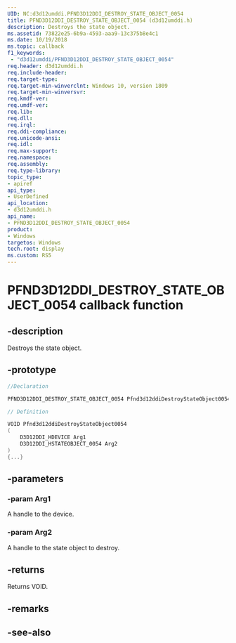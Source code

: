 ```yaml
---
UID: NC:d3d12umddi.PFND3D12DDI_DESTROY_STATE_OBJECT_0054
title: PFND3D12DDI_DESTROY_STATE_OBJECT_0054 (d3d12umddi.h)
description: Destroys the state object.
ms.assetid: 73822e25-6b9a-4593-aaa9-13c375b8e4c1
ms.date: 10/19/2018
ms.topic: callback
f1_keywords:
 - "d3d12umddi/PFND3D12DDI_DESTROY_STATE_OBJECT_0054"
req.header: d3d12umddi.h
req.include-header:
req.target-type:
req.target-min-winverclnt: Windows 10, version 1809
req.target-min-winversvr:
req.kmdf-ver:
req.umdf-ver:
req.lib:
req.dll:
req.irql: 
req.ddi-compliance:
req.unicode-ansi:
req.idl:
req.max-support:
req.namespace:
req.assembly:
req.type-library: 
topic_type: 
- apiref
api_type: 
- UserDefined
api_location: 
- d3d12umddi.h
api_name: 
- PFND3D12DDI_DESTROY_STATE_OBJECT_0054
product:
- Windows
targetos: Windows
tech.root: display
ms.custom: RS5
---
```


# PFND3D12DDI_DESTROY_STATE_OBJECT_0054 callback function

## -description

Destroys the state object.

## -prototype

```cpp
//Declaration

PFND3D12DDI_DESTROY_STATE_OBJECT_0054 Pfnd3d12ddiDestroyStateObject0054; 

// Definition

VOID Pfnd3d12ddiDestroyStateObject0054 
(
	D3D12DDI_HDEVICE Arg1
	D3D12DDI_HSTATEOBJECT_0054 Arg2
)
{...}

```

## -parameters

### -param Arg1

A handle to the device.

### -param Arg2

A handle to the state object to destroy.

## -returns

Returns VOID.

## -remarks



## -see-also
